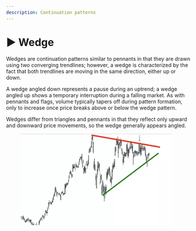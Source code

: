 ```yaml
---
description: Continuation patterns
---
```


# ▶ Wedge

Wedges are continuation patterns similar to pennants in that they are drawn using two converging trendlines; however, a wedge is characterized by the fact that both trendlines are moving in the same direction, either up or down.

A wedge angled down represents a pause during an uptrend; a wedge angled up shows a temporary interruption during a falling market. As with pennants and flags, volume typically tapers off during pattern formation, only to increase once price breaks above or below the wedge pattern.

Wedges differ from triangles and pennants in that they reflect only upward and downward price movements, so the wedge generally appears angled.

<figure><img src="../../.gitbook/assets/image (21).png" alt=""><figcaption></figcaption></figure>
